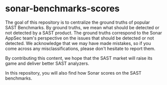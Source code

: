 # sonar-benchmarks-scores

The goal of this repository is to centralize the ground truths of popular SAST Benchmarks.
By ground truths, we mean what should be detected or not detected by a SAST product.
The ground truths correspond to the Sonar AppSec team's perspective on the issues that should be detected or not detected. We acknowledge that we may have made mistakes, so if you come across any misclassifications, please don't hesitate to report them.

By contributing this content, we hope that the SAST market will raise its game and deliver better SAST analyzers.

In this repository, you will also find how Sonar scores on the SAST benchmarks.
